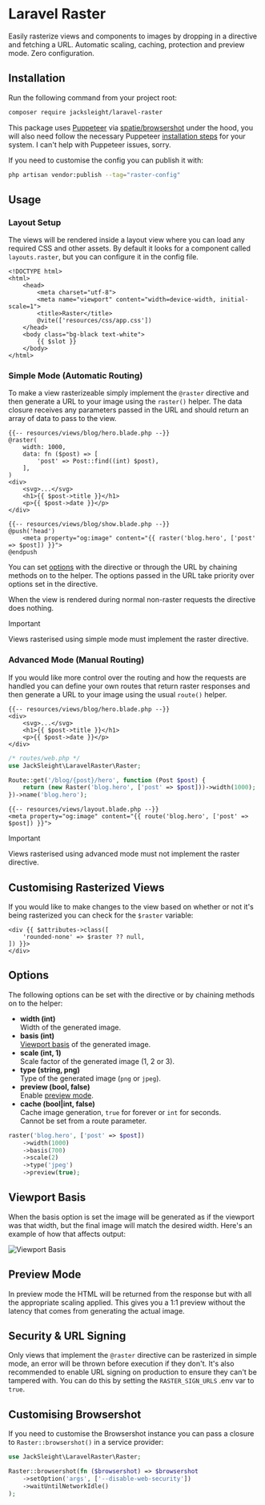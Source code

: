 # Laravel Raster

Easily rasterize views and components to images by dropping in a directive and fetching a URL. Automatic scaling, caching, protection and preview mode. Zero configuration.

## Installation

Run the following command from your project root:

```bash
composer require jacksleight/laravel-raster
```

This package uses [Puppeteer](https://pptr.dev/) via [spatie/browsershot](https://spatie.be/docs/browsershot/v4/introduction) under the hood, you will also need follow the necessary Puppeteer [installation steps](https://spatie.be/docs/browsershot/v4/requirements) for your system. I can't help with Puppeteer issues, sorry.

If you need to customise the config you can publish it with:

```bash
php artisan vendor:publish --tag="raster-config"
```

## Usage

### Layout Setup

The views will be rendered inside a layout view where you can load any required CSS and other assets. By default it looks for a component called `layouts.raster`, but you can configure it in the config file.

```blade
<!DOCTYPE html>
<html>
    <head>
        <meta charset="utf-8">
        <meta name="viewport" content="width=device-width, initial-scale=1">
        <title>Raster</title>
        @vite(['resources/css/app.css'])
    </head>
    <body class="bg-black text-white">
        {{ $slot }}
    </body>
</html>
```

### Simple Mode (Automatic Routing)

To make a view rasterizeable simply implement the `@raster` directive and then generate a URL to your image using the `raster()` helper. The data closure receives any parameters passed in the URL and should return an array of data to pass to the view.

```blade
{{-- resources/views/blog/hero.blade.php --}}
@raster(
    width: 1000,
    data: fn ($post) => [
        'post' => Post::find((int) $post),
    ],
)
<div>
    <svg>...</svg>
    <h1>{{ $post->title }}</h1>
    <p>{{ $post->date }}</p>
</div>
```

```blade
{{-- resources/views/blog/show.blade.php --}}
@push('head')
    <meta property="og:image" content="{{ raster('blog.hero', ['post' => $post]) }}">
@endpush
```

You can set [options](#options) with the directive or through the URL by chaining methods on to the helper. The options passed in the URL take priority over options set in the directive.

When the view is rendered during normal non-raster requests the directive does nothing.

> [!IMPORTANT] 
> Views rasterised using simple mode must implement the raster directive.

### Advanced Mode (Manual Routing)

If you would like more control over the routing and how the requests are handled you can define your own routes that return raster responses and then generate a URL to your image using the usual `route()` helper.

```blade
{{-- resources/views/blog/hero.blade.php --}}
<div>
    <svg>...</svg>
    <h1>{{ $post->title }}</h1>
    <p>{{ $post->date }}</p>
</div>
```

```php
/* routes/web.php */
use JackSleight\LaravelRaster\Raster;

Route::get('/blog/{post}/hero', function (Post $post) {
    return (new Raster('blog.hero', ['post' => $post]))->width(1000);
})->name('blog.hero');
```

```blade
{{-- resources/views/layout.blade.php --}}
<meta property="og:image" content="{{ route('blog.hero', ['post' => $post]) }}">
```

> [!IMPORTANT] 
> Views rasterised using advanced mode must not implement the raster directive.

## Customising Rasterized Views

If you would like to make changes to the view based on whether or not it's being rasterized you can check for the `$raster` variable:

```blade
<div {{ $attributes->class([
    'rounded-none' => $raster ?? null,
]) }}>
</div>
```

## Options

The following options can be set with the directive or by chaining methods on to the helper:

* **width (int)**  
  Width of the generated image.
* **basis (int)**  
  [Viewport basis](#viewport-basis) of the generated image. 
* **scale (int, 1)**  
  Scale factor of the generated image (1, 2 or 3).
* **type (string, png)**  
  Type of the generated image (`png` or `jpeg`).
* **preview (bool, false)**  
  Enable [preview mode](#preview-mode).
* **cache (bool|int, false)**  
  Cache image generation, `true` for forever or `int` for seconds.  
  Cannot be set from a route parameter.

```php
raster('blog.hero', ['post' => $post])
    ->width(1000)
    ->basis(700)
    ->scale(2)
    ->type('jpeg')
    ->preview(true);
```

## Viewport Basis

When the basis option is set the image will be generated as if the viewport was that width, but the final image will match the desired width. Here's an example of how that affects output:

![Viewport Basis](https://jacksleight.dev/assets/packages/laravel-raster/viewport-basis.jpg)

## Preview Mode

In preview mode the HTML will be returned from the response but with all the appropriate scaling applied. This gives you a 1:1 preview without the latency that comes from generating the actual image.

## Security & URL Signing

Only views that implement the `@raster` directive can be rasterized in simple mode, an error will be thrown before execution if they don't. It's also recommended to enable URL signing on production to ensure they can't be tampered with. You can do this by setting the `RASTER_SIGN_URLS` .env var to `true`.

## Customising Browsershot

If you need to customise the Browsershot instance you can pass a closure to `Raster::browsershot()` in a service provider:

```php
use JackSleight\LaravelRaster\Raster;

Raster::browsershot(fn ($browsershot) => $browsershot
    ->setOption('args', ['--disable-web-security'])
    ->waitUntilNetworkIdle()
);
```
